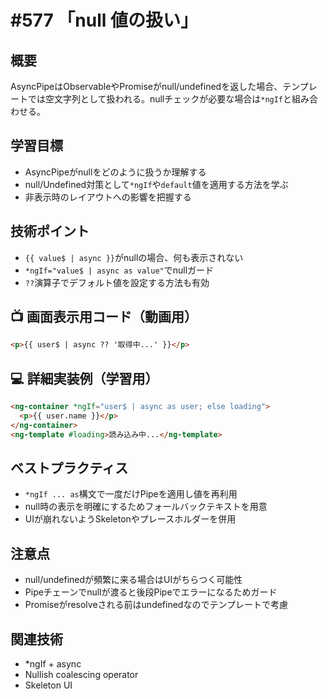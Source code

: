 # #577 「null 値の扱い」

## 概要
AsyncPipeはObservableやPromiseがnull/undefinedを返した場合、テンプレートでは空文字列として扱われる。nullチェックが必要な場合は`*ngIf`と組み合わせる。

## 学習目標
- AsyncPipeがnullをどのように扱うか理解する
- null/Undefined対策として`*ngIf`や`default`値を適用する方法を学ぶ
- 非表示時のレイアウトへの影響を把握する

## 技術ポイント
- `{{ value$ | async }}`がnullの場合、何も表示されない
- `*ngIf="value$ | async as value"`でnullガード
- `??`演算子でデフォルト値を設定する方法も有効

## 📺 画面表示用コード（動画用）
```html
<p>{{ user$ | async ?? '取得中...' }}</p>
```

## 💻 詳細実装例（学習用）
```html
<ng-container *ngIf="user$ | async as user; else loading">
  <p>{{ user.name }}</p>
</ng-container>
<ng-template #loading>読み込み中...</ng-template>
```

## ベストプラクティス
- `*ngIf ... as`構文で一度だけPipeを適用し値を再利用
- null時の表示を明確にするためフォールバックテキストを用意
- UIが崩れないようSkeletonやプレースホルダーを併用

## 注意点
- null/undefinedが頻繁に来る場合はUIがちらつく可能性
- Pipeチェーンでnullが渡ると後段Pipeでエラーになるためガード
- Promiseがresolveされる前はundefinedなのでテンプレートで考慮

## 関連技術
- *ngIf + async
- Nullish coalescing operator
- Skeleton UI
